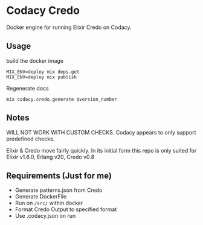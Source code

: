 # Codacy Credo

Docker engine for running Elixir Credo on Codacy.

## Usage

build the docker image

```
MIX_ENV=deploy mix deps.get
MIX_ENV=deploy mix publish
```

Regenerate docs

```
mix codacy.credo.generate $version_number
```

## Notes

WILL NOT WORK WITH CUSTOM CHECKS. Codacy appears to only support predefined checks.

Elixir & Credo move fairly quickly. In its initial form this repo is only suited for Elixir v1.6.0, Erlang v20, Credo v0.8

## Requirements (Just for me)

* Generate patterns.json from Credo
* Generate DockerFile
* Run on `/src/` within docker
* Format Credo Output to specified format
* Use .codacy.json on run
